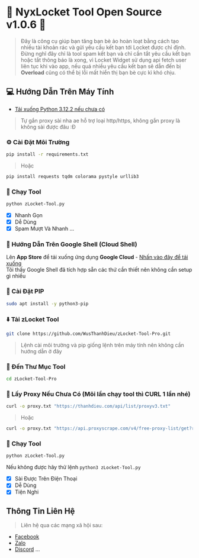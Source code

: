 
# 🚀 NyxLocket Tool Open Source v1.0.6 🚀


> Đây là công cụ giúp bạn tăng bạn bè ảo hoàn loạt bằng cách tạo nhiều tài khoản rác và gửi yêu cầu kết bạn tới Locket được chỉ định.<br>
Đừng nghĩ đây chỉ là tool spam kết bạn và chỉ cần tắt yêu cầu kết bạn hoặc tắt thông báo là xong, vì Locket Widget sử dụng api fetch user liên tục khi vào app, nếu quá nhiều yêu cầu kết bạn sẽ dẫn đến bị <b>Overload</b> cũng có thể bị lỗi mất hiển thị bạn bè cực kì khó chịu.

## 💻 Hướng Dẫn Trên Máy Tính
- [Tải xuống Python 3.12.2 nếu chưa có](https://www.python.org/downloads/release/python-3120/)<br/>
> Tự gắn proxy sài nha ae hỗ trợ loại http/https, không gắn proxy là không sài được đâu :Đ
### ⚙️ Cài Đặt Môi Trường

```bash
pip install -r requirements.txt
```
>Hoặc
```bash
pip install requests tqdm colorama pystyle urllib3
```
### 🏃 Chạy Tool
```bash
python zLocket-Tool.py
```

- [x] Nhanh Gọn
- [x] Dễ Dùng
- [x] Spam Mượt Và Nhanh
...

### 🏀 Hướng Dẫn Trên Google Shell (Cloud Shell)

Lên **App Store** để tải xuống ứng dụng **Google Cloud** - [Nhấn vào đây để tải xuống](https://apps.apple.com/us/app/google-cloud/id1005120814)<br>
Tôi thấy Google Shell đã tích hợp sẵn các thứ cần thiết nên không cần setup gì nhiều
### 🐍 Cài Đặt PIP
```bash
sudo apt install -y python3-pip
```
### ⬇️ Tải zLocket Tool

```bash
git clone https://github.com/WusThanhDieu/zLocket-Tool-Pro.git
```
> Lệnh cài môi trường và pip giống lệnh trên máy tính nên không cần hướng dẫn ở đây
### 📂 Đến Thư Mục Tool
```bash
cd zLocket-Tool-Pro
```
### 📂 Lấy Proxy Nếu Chưa Có (Mõi lần chạy tool thì CURL 1 lần nhé)
```bash
curl -o proxy.txt "https://thanhdieu.com/api/list/proxyv3.txt"
```
>Hoặc
```bash
curl -o proxy.txt "https://api.proxyscrape.com/v4/free-proxy-list/get?request=display_proxies&protocol=http&proxy_format=protocolipport&format=text&timeout=20000"
```
### 🏃 Chạy Tool
```bash
python zLocket-Tool.py
```
Nếu không được hãy thử lệnh `python3 zLocket-Tool.py`
- [x] Sài Được Trên Điện Thoại
- [x] Dễ Dùng
- [x] Tiện Nghi

## Thông Tin Liên Hệ

>Liên hệ qua các mạng xã hội sau:

- [Facebook](https://www.facebook.com/WusThanhDieu)
- [Zalo](https://zalo.me/0929203686)
- [Discord](https://discord.gg/uHEr2hR8)
...
